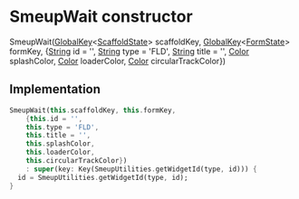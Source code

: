 


# SmeupWait constructor







SmeupWait([GlobalKey](https://api.flutter.dev/flutter/widgets/GlobalKey-class.html)&lt;[ScaffoldState](https://api.flutter.dev/flutter/material/ScaffoldState-class.html)> scaffoldKey, [GlobalKey](https://api.flutter.dev/flutter/widgets/GlobalKey-class.html)&lt;[FormState](https://api.flutter.dev/flutter/widgets/FormState-class.html)> formKey, {[String](https://api.flutter.dev/flutter/dart-core/String-class.html) id = '', [String](https://api.flutter.dev/flutter/dart-core/String-class.html) type = 'FLD', [String](https://api.flutter.dev/flutter/dart-core/String-class.html) title = '', [Color](https://api.flutter.dev/flutter/dart-ui/Color-class.html) splashColor, [Color](https://api.flutter.dev/flutter/dart-ui/Color-class.html) loaderColor, [Color](https://api.flutter.dev/flutter/dart-ui/Color-class.html) circularTrackColor})





## Implementation

```dart
SmeupWait(this.scaffoldKey, this.formKey,
    {this.id = '',
    this.type = 'FLD',
    this.title = '',
    this.splashColor,
    this.loaderColor,
    this.circularTrackColor})
    : super(key: Key(SmeupUtilities.getWidgetId(type, id))) {
  id = SmeupUtilities.getWidgetId(type, id);
}
```







